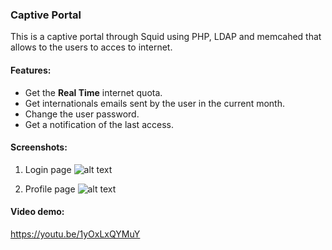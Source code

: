 ### Captive Portal
This is a captive portal through Squid using PHP, LDAP and memcahed that allows to the users to acces to internet.

#### Features:
* Get the **Real Time** internet quota.
* Get internationals emails sent by the user in the current month.
* Change the user password.
* Get a notification of the last access.

#### Screenshots:
1. Login page
![alt text](https://res.cloudinary.com/dombtm0fe/image/upload/v1537369949/login.png)

2. Profile page
![alt text](https://res.cloudinary.com/dombtm0fe/image/upload/v1537369152/captive-portal-squid.png)

#### Video demo:
https://youtu.be/1yOxLxQYMuY


